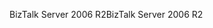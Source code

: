 <span data-ttu-id="f4418-101">BizTalk Server 2006 R2</span><span class="sxs-lookup"><span data-stu-id="f4418-101">BizTalk Server 2006 R2</span></span>